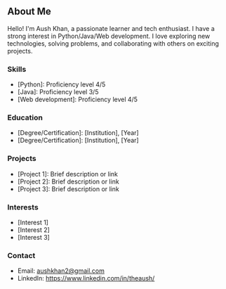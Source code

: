 ## About Me

Hello! I'm Aush Khan, a passionate learner and tech enthusiast. I have a strong interest in Python/Java/Web development.
I love exploring new technologies, solving problems, and collaborating with others on exciting projects.

### Skills

- [Python]: Proficiency level 4/5
- [Java]: Proficiency level 3/5
- [Web development]: Proficiency level 4/5

### Education

- [Degree/Certification]: [Institution], [Year]
- [Degree/Certification]: [Institution], [Year]

### Projects

- [Project 1]: Brief description or link
- [Project 2]: Brief description or link
- [Project 3]: Brief description or link

### Interests

- [Interest 1]
- [Interest 2]
- [Interest 3]

### Contact

- Email: aushkhan2@gmail.com
- LinkedIn: https://www.linkedin.com/in/theaush/
